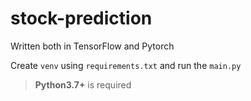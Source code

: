 # stock-prediction

Written both in TensorFlow and Pytorch


Create `venv` using `requirements.txt` and run the `main.py`

> **Python3.7+** is required